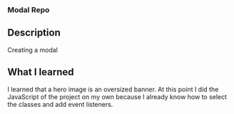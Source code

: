 ### Modal Repo

## Description

Creating a modal

## What I learned

I learned that a hero image is an oversized banner. At this point I did the JavaScript of the project on my own because I already know how to select the classes and add event listeners.  